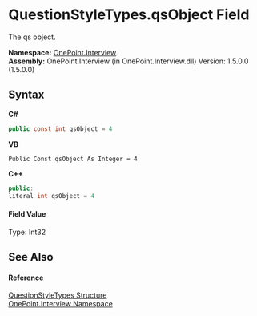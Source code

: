 # QuestionStyleTypes.qsObject Field
 

The qs object.

**Namespace:**&nbsp;<a href="N_OnePoint_Interview">OnePoint.Interview</a><br />**Assembly:**&nbsp;OnePoint.Interview (in OnePoint.Interview.dll) Version: 1.5.0.0 (1.5.0.0)

## Syntax

**C#**<br />
``` C#
public const int qsObject = 4
```

**VB**<br />
``` VB
Public Const qsObject As Integer = 4
```

**C++**<br />
``` C++
public:
literal int qsObject = 4
```


#### Field Value
Type: Int32

## See Also


#### Reference
<a href="T_OnePoint_Interview_QuestionStyleTypes">QuestionStyleTypes Structure</a><br /><a href="N_OnePoint_Interview">OnePoint.Interview Namespace</a><br />